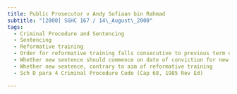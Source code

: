 ```yaml
---
title: Public Prosecutor v Andy Sofiaan bin Rahmad 
subtitle: "[2000] SGHC 167 / 14\_August\_2000"
tags:
  - Criminal Procedure and Sentencing
  - Sentencing
  - Reformative training
  - Order for reformative training falls consecutive to previous term of reformative training
  - Whether new sentence should commence on date of conviction for new charges
  - Whether new sentence, contrary to aim of reformative training
  - Sch D para 4 Criminal Procedure Code (Cap 68, 1985 Rev Ed)

---
```


